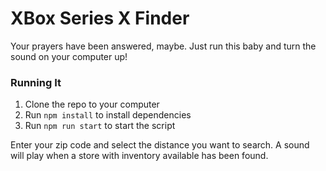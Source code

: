 # XBox Series X Finder
Your prayers have been answered, maybe. Just run this baby and turn the sound on your computer up!

### Running It
1. Clone the repo to your computer
2. Run `npm install` to install dependencies
3. Run `npm run start` to start the script

Enter your zip code and select the distance you want to search. A sound will play when a store with inventory available has been found.